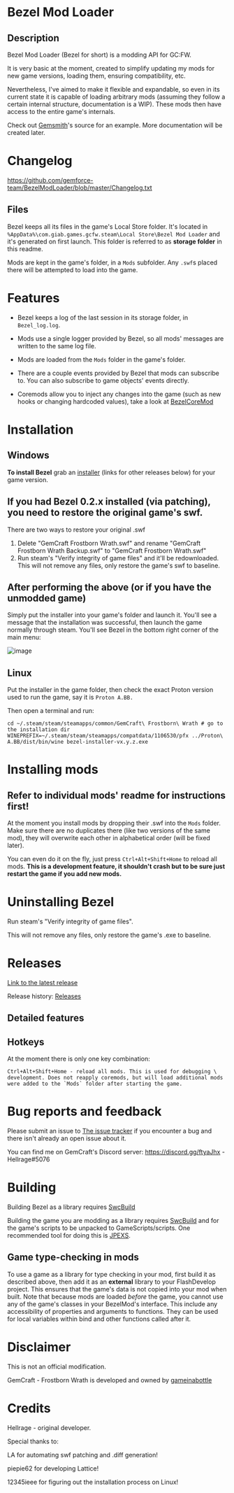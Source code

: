# Bezel Mod Loader
## Description
Bezel Mod Loader (Bezel for short) is a modding API for GC:FW.

It is very basic at the moment, created to simplify updating my mods for new game versions, loading them, ensuring compatibility, etc. 

Nevertheless, I've aimed to make it flexible and expandable, so even in its current state it is capable of loading arbitrary mods (assuming they follow a certain internal structure, documentation is a WIP). These mods then have access to the entire game's internals.

Check out [Gemsmith](https://github.com/gemforce-team/gemsmith)'s source for an example. More documentation will be created later.


# Changelog
https://github.com/gemforce-team/BezelModLoader/blob/master/Changelog.txt


## Files
Bezel keeps all its files in the game's Local Store folder. It's located in `%AppData%\com.giab.games.gcfw.steam\Local Store\Bezel Mod Loader` and it's generated on first launch. This folder is referred to as **storage folder** in this readme.

Mods are kept in the game's folder, in a `Mods` subfolder. Any `.swf`s placed there will be attempted to load into the game.


# Features
* Bezel keeps a log of the last session in its storage folder, in `Bezel_log.log`.

* Mods use a single logger provided by Bezel, so all mods' messages are written to the same log file.

* Mods are loaded from the `Mods` folder in the game's folder.

* There are a couple events provided by Bezel that mods can subscribe to. You can also subscribe to game objects' events directly.

* Coremods allow you to inject any changes into the game (such as new hooks or changing hardcoded values), take a look at [BezelCoreMod](https://github.com/gemforce-team/BezelModLoader/blob/master/src/Bezel/BezelCoreMod.as)


# Installation
## Windows
**To install Bezel** grab an [installer](https://github.com/gemforce-team/BezelModLoader/releases/latest) (links for other releases below) for your game version.

## If you had Bezel 0.2.x installed (via patching), you need to restore the original game's swf.
There are two ways to restore your original .swf
1) Delete "GemCraft Frostborn Wrath.swf" and rename "GemCraft Frostborn Wrath Backup.swf" to "GemCraft Frostborn Wrath.swf"
2) Run steam's "Verify integrity of game files" and it'll be redownloaded.
This will not remove any files, only restore the game's swf to baseline.

## After performing the above (or if you have the unmodded game)
Simply put the installer into your game's folder and launch it. You'll see a message that the installation was successful, then launch the game normally through steam. You'll see Bezel in the bottom right corner of the main menu:

![image](https://user-images.githubusercontent.com/5305748/110174231-e1ee4f00-7e10-11eb-875e-b2745214a07d.png)

## Linux
Put the installer in the game folder, then check the exact Proton version used to run the game, say it is `Proton A.BB.`

Then open a terminal and run:

```
cd ~/.steam/steam/steamapps/common/GemCraft\ Frostborn\ Wrath # go to the installation dir
WINEPREFIX=~/.steam/steam/steamapps/compatdata/1106530/pfx ../Proton\ A.BB/dist/bin/wine bezel-installer-vx.y.z.exe
```

# Installing mods
## Refer to individual mods' readme for instructions first!


At the moment you install mods by dropping their .swf into the `Mods` folder. Make sure there are no duplicates there (like two versions of the same mod), they will overwrite each other in alphabetical order (will be fixed later).


You can even do it on the fly, just press `Ctrl+Alt+Shift+Home` to reload all mods. **This is a development feature, it shouldn't crash but to be sure just restart the game if you add new mods.**


# Uninstalling Bezel
Run steam's "Verify integrity of game files".

This will not remove any files, only restore the game's .exe to baseline.


# Releases
[Link to the latest release](https://github.com/gemforce-team/BezelModLoader/releases/latest)

Release history: [Releases](https://github.com/gemforce-team/BezelModLoader/releases)


## Detailed features
## Hotkeys
At the moment there is only one key combination:
```
Ctrl+Alt+Shift+Home - reload all mods. This is used for debugging \ development. Does not reapply coremods, but will load additional mods were added to the `Mods` folder after starting the game.
```


# Bug reports and feedback
Please submit an issue to [The issue tracker](https://github.com/gemforce-team/BezelModLoader/issues) if you encounter a bug and there isn't already an open issue about it.

You can find me on GemCraft's Discord server: https://discord.gg/ftyaJhx - Hellrage#5076

# Building
Building Bezel as a library requires [SwcBuild](https://github.com/wise0704/SwcBuild)

Building the game you are modding as a library requires [SwcBuild](https://github.com/wise0704/SwcBuild) and for the game's scripts
to be unpacked to GameScripts/scripts. One recommended tool for doing this is [JPEXS](https://github.com/jindrapetrik/jpexs-decompiler).

## Game type-checking in mods
To use a game as a library for type checking in your mod, first build it as described above, then add it as an **external** library to your FlashDevelop project.
This ensures that the game's data is not copied into your mod when built.
Note that because mods are loaded *before* the game, you cannot use any of the game's classes in your BezelMod's interface.
This include any accessibility of properties and arguments to functions.
They can be used for local variables within bind and other functions called after it.

# Disclaimer
This is not an official modification.

GemCraft - Frostborn Wrath is developed and owned by [gameinabottle](http://gameinabottle.com/)


# Credits
Hellrage - original developer.

Special thanks to:

LA for automating swf patching and .diff generation!

piepie62 for developing Lattice!

12345ieee for figuring out the installation process on Linux!
